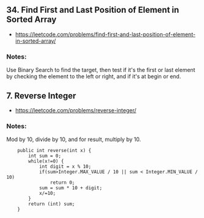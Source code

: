 ## 34. Find First and Last Position of Element in Sorted Array

* https://leetcode.com/problems/find-first-and-last-position-of-element-in-sorted-array/

### Notes:
Use Binary Search to find the target, then test if it's the first or last element by checking the element to the left or right, and if it's at begin or end.

## 7. Reverse Integer

* https://leetcode.com/problems/reverse-integer/

### Notes:
Mod by 10, divide by 10, and for result, multiply by 10.

```
    public int reverse(int x) {
        int sum = 0;
        while(x!=0) {
            int digit = x % 10;
            if(sum>Integer.MAX_VALUE / 10 || sum < Integer.MIN_VALUE / 10)
                return 0;
            sum = sum * 10 + digit;
            x/=10;
        }
        return (int) sum;
    }
```